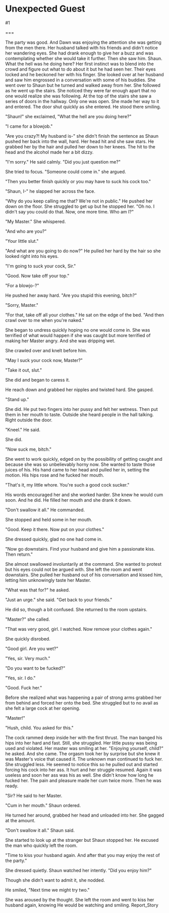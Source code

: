 Unexpected Guest
================
#1 

===

The party was good. And Dawn was enjoying the attention she was getting from the men there. Her husband talked with his friends and didn't notice her wandering eyes. She had drank enough to give her a buzz and was contemplating whether she would take it further. Then she saw him. Shaun. What the hell was he doing here? Her first instinct was to blend into the crowd and figure out what to do about it but he had seen her. Their eyes locked and he beckoned her with his finger. She looked over at her husband and saw him engrossed in a conversation with some of his buddies. She went over to Shaun but he turned and walked away from her. She followed as he went up the stairs. She noticed they were far enough apart that no one would realize she was following. At the top of the stairs she saw a series of doors in the hallway. Only one was open. She made her way to it and entered. The door shut quickly as she entered. He stood there smiling. 

"Shaun!" she exclaimed, "What the hell are you doing here?" 

"I came for a blowjob." 

"Are you crazy?! My husband is-" she didn't finish the sentence as Shaun pushed her back into the wall, hard. Her head hit and she saw stars. He grabbed her by the hair and pulled her down to her knees. The hit to the head and the alcohol made her a bit dizzy. 

"I'm sorry." He said calmly. "Did you just question me?" 

She tried to focus. "Someone could come in." she argued. 

"Then you better finish quickly or you may have to suck his cock too." 

"Shaun, I-" he slapped her across the face. 

"Why do you keep calling me that? We're not in public." He pushed her down on the floor. She struggled to get up but he stopped her. "Oh no. I didn't say you could do that. Now, one more time. Who am I?" 

"My Master." She whispered. 

"And who are you?" 

"Your little slut." 

"And what are you going to do now?" He pulled her hard by the hair so she looked right into his eyes. 

"I'm going to suck your cock, Sir." 

"Good. Now take off your top." 

"For a blowjo-?" 

He pushed her away hard. "Are you stupid this evening, bitch?" 

"Sorry, Master." 

"For that, take off all your clothes." He sat on the edge of the bed. "And then crawl over to me when you're naked." 

She began to undress quickly hoping no one would come in. She was terrified of what would happen if she was caught but more terrified of making her Master angry. And she was dripping wet. 

She crawled over and knelt before him. 

"May I suck your cock now, Master?" 

"Take it out, slut." 

She did and began to caress it. 

He reach down and grabbed her nipples and twisted hard. She gasped. 

"Stand up." 

She did. He put two fingers into her pussy and felt her wetness. Then put them in her mouth to taste. Outside she heard people in the hall talking. Right outside the door. 

"Kneel." He said. 

She did. 

"Now suck me, bitch." 

She went to work quickly, edged on by the possibility of getting caught and because she was so unbelievably horny now. She wanted to taste those juices of his. His hand came to her head and pulled her in, setting the motion. His hips rose and he fucked her mouth. 

"That's it, my little whore. You're such a good cock sucker." 

His words encouraged her and she worked harder. She knew he would cum soon. And he did. He filled her mouth and she drank it down. 

"Don't swallow it all." He commanded. 

She stopped and held some in her mouth. 

"Good. Keep it there. Now put on your clothes." 

She dressed quickly, glad no one had come in. 

"Now go downstairs. Find your husband and give him a passionate kiss. Then return." 

She almost swallowed involuntarily at the command. She wanted to protest but his eyes could not be argued with. She left the room and went downstairs. She pulled her husband out of his conversation and kissed him, letting him unknowingly taste her Master. 

"What was that for?" he asked. 

"Just an urge." she said. "Get back to your friends." 

He did so, though a bit confused. She returned to the room upstairs. 

"Master?" she called. 

"That was very good, girl. I watched. Now remove your clothes again." 

She quickly disrobed. 

"Good girl. Are you wet?" 

"Yes, sir. Very much." 

"Do you want to be fucked?" 

"Yes, sir. I do." 

"Good. Fuck her." 

Before she realized what was happening a pair of strong arms grabbed her from behind and forced her onto the bed. She struggled but to no avail as she felt a large cock at her opening. 

"Master!" 

"Hush, child. You asked for this." 

The cock rammed deep inside her with the first thrust. The man banged his hips into her hard and fast. Still, she struggled. Her little pussy was being used and violated. Her master was smiling at her. "Enjoying yourself, child?" he asked. And she came. The orgasm took her by surprise but she knew it was Master's voice that caused it. The unknown man continued to fuck her. She struggled less. He seemed to notice this so he pulled out and started forcing his cock into her ass. It hurt and her struggle resumed. Again it was useless and soon her ass was his as well. She didn't know how long he fucked her. The pain and pleasure made her cum twice more. Then he was ready. 

"Sir? He said to her Master. 

"Cum in her mouth." Shaun ordered. 

He turned her around, grabbed her head and unloaded into her. She gagged at the amount. 

"Don't swallow it all." Shaun said. 

She started to look up at the stranger but Shaun stopped her. He excused the man who quickly left the room. 

"Time to kiss your husband again. And after that you may enjoy the rest of the party." 

She dressed quietly. Shaun watched her intently. "Did you enjoy him?" 

Though she didn't want to admit it, she nodded. 

He smiled, "Next time we might try two." 

She was aroused by the thought. She left the room and went to kiss her husband again, knowing He would be watching and smiling. Report_Story 
